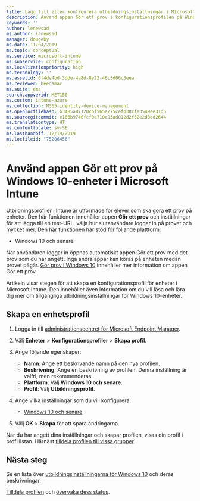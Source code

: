 ```yaml
---
title: Lägg till eller konfigurera utbildningsinställningar i Microsoft Intune – Azure | Microsoft Docs
description: Använd appen Gör ett prov i konfigurationsprofilen på Windows 10 och senare enheter i Microsoft Intune. Skapa en konfigurationsprofil med Education-inställningar och ange en URL för testappen, välj hur användare loggar in, övervaka skärmen under provet och tillåt eller förhindra textförslag under provet.
keywords: ''
author: lenewsad
ms.author: lanewsad
manager: dougeby
ms.date: 11/04/2019
ms.topic: conceptual
ms.service: microsoft-intune
ms.subservice: configuration
ms.localizationpriority: high
ms.technology: ''
ms.assetid: 6f4de4bd-3dde-4a8d-8e22-46c5d06c3eea
ms.reviewer: heenamac
ms.suite: ems
search.appverid: MET150
ms.custom: intune-azure
ms.collection: M365-identity-device-management
ms.openlocfilehash: b3485a87120cbf565a275cefb38cfe3549ee31d5
ms.sourcegitcommit: e166b9746fcf0e710e93ad012d2f52e2d3ed2644
ms.translationtype: HT
ms.contentlocale: sv-SE
ms.lasthandoff: 12/19/2019
ms.locfileid: "75206456"
---
```

# <a name="use-the-take-a-test-app-on-windows-10-devices-in-microsoft-intune"></a>Använd appen Gör ett prov på Windows 10-enheter i Microsoft Intune



Utbildningsprofiler i Intune är utformade för elever som ska göra ett prov på enheter. Den här funktionen innehåller appen **Gör ett prov** och inställningar för att lägga till en test-URL, välja hur slutanvändare loggar in på provet och mycket mer. Den här funktionen har stöd för följande plattform:

- Windows 10 och senare

När användaren loggar in öppnas automatiskt appen Gör ett prov med det prov som du har angett. Inga andra appar kan köras på enheten medan provet pågår. [Gör prov i Windows 10](https://docs.microsoft.com/education/windows/take-tests-in-windows-10) innehåller mer information om appen Gör ett prov.

Artikeln visar stegen för att skapa en konfigurationsprofil för enheter i Microsoft Intune. Den innehåller även information om du vill läsa och lära dig mer om tillgängliga utbildningsinställningar för Windows 10-enheter.

## <a name="create-a-device-profile"></a>Skapa en enhetsprofil

1. Logga in till [administrationscentret för Microsoft Endpoint Manager](https://go.microsoft.com/fwlink/?linkid=2109431).
2. Välj **Enheter** > **Konfigurationsprofiler** > **Skapa profil**.
3. Ange följande egenskaper:

    - **Namn**: Ange ett beskrivande namn på den nya profilen.
    - **Beskrivning**: Ange en beskrivning av profilen. Denna inställning är valfri, men rekommenderas.
    - **Plattform**: Välj **Windows 10 och senare**.
    - **Profil**: Välj **Utbildningsprofil**.

4. Ange vilka inställningar som du vill konfigurera:

    - [Windows 10 och senare](education-settings-windows.md)

5. Välj **OK** > **Skapa** för att spara ändringarna.

När du har angett dina inställningar och skapar profilen, visas din profil i profillistan. Härnäst [tilldela profilen till vissa grupper](device-profile-assign.md).

## <a name="next-steps"></a>Nästa steg

Se en lista över [utbildningsinställningarna för Windows 10](education-settings-windows.md) och deras beskrivningar.

[Tilldela profilen](device-profile-assign.md) och [övervaka dess status](device-profile-monitor.md).
